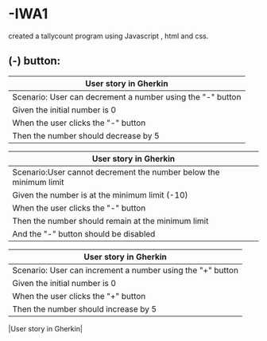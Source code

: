 # -IWA1
created a tallycount program using Javascript , html and css.
## (-) button:

|User story in Gherkin|
| ------ |
 |Scenario: User can decrement a number using the "-" button|
 |Given the initial number is 0|
| When the user clicks the "-" button|
|Then the number should decrease by 5|


|User story in Gherkin|
| ------ |
 |Scenario:User cannot decrement the number below the minimum limit|
 |Given the number is at the minimum limit (-10)|
| When the user clicks the "-" button|
|Then the number should remain at the minimum limit|
|  And the "-" button should be disabled|

|User story in Gherkin|
| ------|
|Scenario: User can increment a number using the "+" button|
 | Given the initial number is 0|
 | When the user clicks the "+" button|
|Then the number should increase by 5|

|User story in Gherkin|
